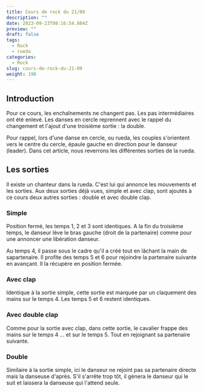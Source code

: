 ```yaml
---
title: Cours de rock du 21/09
description: ""
date: 2023-09-23T08:16:54.804Z
preview: ""
draft: false
tags:
  - Rock
  - rueda
categories:
  - Rock
slug: cours-de-rock-du-21-09
weight: 198
---
```


## Introduction

Pour ce cours, les enchaînements ne changent pas. Les pas intermédiaires ont été enlevé. Les danses en cercle reprennent avec le rappel du changement et l'ajout d'une troisième sortie : la double. 

Pour rappel, lors d'une danse en cercle, ou rueda, les couples s'orientent vers le centre du cercle, épaule gauche en direction pour le danseur (leader). Dans cet article, nous reverrons les différentes sorties de la rueda. 

## Les sorties

Il existe un chanteur dans la rueda. C'est lui qui annonce les mouvements et les sorties. Aux deux sorties déjà vues, simple et avec clap, sont ajoutés à ce cours deux autres sorties : double et avec double clap.

### Simple

Position fermé, les temps 1, 2 et 3 sont identiques. A la fin du troisième temps, le danseur lève le bras gauche (droit de la partenaire) comme pour une annoncer une libération danseur.

Au temps 4, il passe sous le cadre qu'il a créé tout en lâchant la main de sapartenaire. Il profite des temps 5 et 6 pour rejoindre la partenaire suivante en avançant. Il la récupère en position fermée. 

### Avec clap

Identique à la sortie simple, cette sortie est marquée par un claquement des mains sur le temps 4. Les temps 5 et 6 restent identiques. 

### Avec double clap

Comme pour la sortie avec clap, dans cette sortie, le cavalier frappe des mains sur le temps 4 ... et sur le temps 5. Tout en rejoignant sa partenaire suivante. 

### Double

Similaire à la sortie simple, ici le danseur ne rejoint pas sa partenaire directe mais la danseuse d'après. S'il s'arrête trop tôt, il gènera le danseur qui le suit et laissera la danseuse qui l'attend seule. 